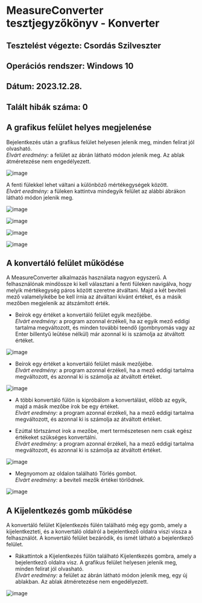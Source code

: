 # MeasureConverter tesztjegyzőkönyv - Konverter
## Tesztelést végezte: Csordás Szilveszter
## Operációs rendszer: Windows 10
## Dátum: 2023.12.28.
## Talált hibák száma: 0

## A grafikus felület helyes megjelenése
Bejelentkezés után a grafikus felület helyesen jelenik meg, minden felirat jól olvasható.  
*Elvárt eredmény:* a felület az ábrán látható módon jelenik meg. Az ablak átméretezése nem engedélyezett.  

![image](https://github.com/SziliCs/MeasureConverter/assets/150517090/27d5a0bc-e791-4d9d-9d73-d5f246963e7f)

A fenti fülekkel lehet váltani a különböző mértékegységek között.  
*Elvárt eredmény:* a füleken kattintva mindegyik felület az alábbi ábrákon látható módon jelenik meg.  

![image](https://github.com/SziliCs/MeasureConverter/assets/150517090/74f2a4b8-322a-4bee-9e23-ef839624bc94)

![image](https://github.com/SziliCs/MeasureConverter/assets/150517090/2437e2ad-c6ca-4135-aa85-9e306d9b5387)

![image](https://github.com/SziliCs/MeasureConverter/assets/150517090/eb92b054-e334-4b7d-9497-0ec24d414506)

![image](https://github.com/SziliCs/MeasureConverter/assets/150517090/c3229aee-8664-440f-a02a-b45446d3df42)

## A konvertáló felület működése
A MeasureConverter alkalmazás használata nagyon egyszerű. A felhasználónak mindössze ki kell választani a fenti füleken navigálva, hogy melyik mértékegység páros között szeretne átváltani. Majd a két beviteli mező valamelyikébe be kell írnia az átváltani kívánt értéket, és a másik mezőben megjelenik az átszámított érték.  
- Beírok egy értéket a konvertáló felület egyik mezőjébe.  
*Elvárt eredmény:* a program azonnal érzékeli, ha az egyik mező eddigi tartalma megváltozott, és minden további teendő (gombnyomás vagy az Enter billentyű leütése nélkül) már azonnal ki is számolja az átváltott értéket.  

![image](https://github.com/SziliCs/MeasureConverter/assets/150517090/ad9f2ec8-c7cf-4c66-8eeb-e47c983d8f9e)

- Beírok egy értéket a konvertáló felület másik mezőjébe.  
*Elvárt eredmény:* a program azonnal érzékeli, ha a mező eddigi tartalma megváltozott, és azonnal ki is számolja az átváltott értéket.

![image](https://github.com/SziliCs/MeasureConverter/assets/150517090/34506bbf-05c5-428a-8d4d-364bf6a820af)

- A többi konvertáló fülön is kipróbálom a konvertálást, előbb az egyik, majd a másik mezőbe írok be egy értéket.  
*Elvárt eredmény:* a program azonnal érzékeli, ha a mező eddigi tartalma megváltozott, és azonnal ki is számolja az átváltott értéket.  

- Ezúttal törtszámot írok a mezőbe, mert természetesen nem csak egész értékeket szükséges konvertálni.  
*Elvárt eredmény:* a program azonnal érzékeli, ha a mező eddigi tartalma megváltozott, és azonnal ki is számolja az átváltott értéket.  

![image](https://github.com/SziliCs/MeasureConverter/assets/150517090/0395fff5-5405-4c6e-b3d8-37646bc13be6)

- Megnyomom az oldalon található Törlés gombot.  
*Elvárt eredmény:* a beviteli mezők értékei törlődnek.  

![image](https://github.com/SziliCs/MeasureConverter/assets/150517090/86a2ace2-b974-46e8-9736-c9972a4073fe)

## A Kijelentkezés gomb működése
A konvertáló felület Kijelentkezés fülén található még egy gomb, amely a kijelentkezteti, és a konvertáló oldalról a bejelentkező oldalra viszi vissza a felhasználót. A konvertáló felület bezáródik, és ismét látható a bejelentkező felület.  
- Rákattintok a Kijelentkezés fülön található Kijelentkezés gombra, amely a bejelentkező oldalra visz. A grafikus felület helyesen jelenik meg, minden felirat jól olvasható.  
*Elvárt eredmény:* a felület az ábrán látható módon jelenik meg, egy új ablakban. Az ablak átméretezése nem engedélyezett.  

![image](https://github.com/SziliCs/MeasureConverter/assets/150517090/18fe953a-8146-4629-8347-9cb71f1cd767)
